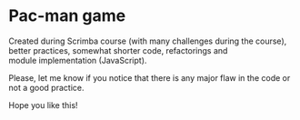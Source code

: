 # Pac-man game

Created during Scrimba course (with many challenges during the course), better practices, somewhat shorter code, refactorings and  
module implementation (JavaScript).

Please, let me know if you notice that there is any major flaw in the code or not a good practice.  

Hope you like this!
